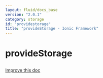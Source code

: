 ```yaml
---
layout: fluid/docs_base
version: "2.0.1"
category: storage
id: "providestorage"
title: "provideStorage - Ionic Framework"
---
```






<h1 class="api-title">
<a class="anchor" name="provide-storage" href="#provide-storage"></a>

provideStorage




</h1>

<a class="improve-docs" href="http://github.com/driftyco/ionic/edit/master/src/storage.ts#L235">
Improve this doc
</a>






<!-- @usage tag -->


<!-- @property tags -->


<!-- instance methods on the class -->

<!-- related link --><!-- end content block -->


<!-- end body block -->

